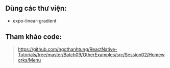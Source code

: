 ## Dùng các thư viện:

- expo-linear-gradient

## Tham khảo code:

> https://github.com/ngothanhtung/ReactNative-Tutorials/tree/master/Batch09/OtherExamples/src/Session02/Homeworks/Menu
